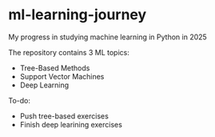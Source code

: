 # ml-learning-journey
My progress in studying machine learning in Python in 2025

The repository contains 3 ML topics:
- Tree-Based Methods
- Support Vector Machines
- Deep Learning

To-do:
- Push tree-based exercises
- Finish deep learining exercises
